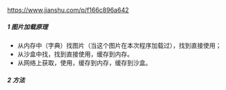 https://www.jianshu.com/p/f166c896a642
##### 1 图片加载原理 
* 从内存中（字典）找图片（当这个图片在本次程序加载过），找到直接使用；
* 从沙盒中找，找到直接使用，缓存到内存。
* 从网络上获取，使用，缓存到内存，缓存到沙盒。

##### 2 方法